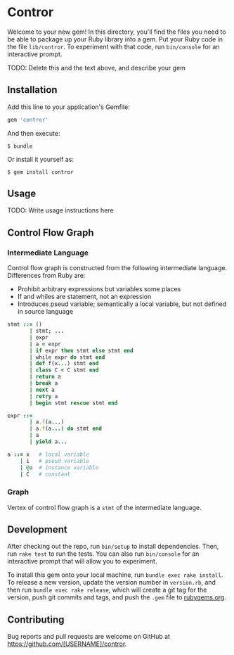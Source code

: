 # Contror

Welcome to your new gem! In this directory, you'll find the files you need to be able to package up your Ruby library into a gem. Put your Ruby code in the file `lib/contror`. To experiment with that code, run `bin/console` for an interactive prompt.

TODO: Delete this and the text above, and describe your gem

## Installation

Add this line to your application's Gemfile:

```ruby
gem 'contror'
```

And then execute:

    $ bundle

Or install it yourself as:

    $ gem install contror

## Usage

TODO: Write usage instructions here

## Control Flow Graph

### Intermediate Language

Control flow graph is constructed from the following intermediate language.
Differences from Ruby are:

* Prohibit arbitrary expressions but variables some places
* If and whiles are statement, not an expression
* Introduces pseud variable; semantically a local variable, but not defined in source language

```rb
stmt ::= ()
       | stmt; ...
       | expr
       | a = expr
       | if expr then stmt else stmt end
       | while expr do stmt end
       | def f(x...) stmt end
       | class C < C stmt end
       | return a
       | break a
       | next a
       | retry a
       | begin stmt rescue stmt end

expr ::= 
       | a.f(a...)
       | a.f(a...) do stmt end
       | a
       | yield a...

a ::= x   # local variable
    | i   # pseud variable
    | @a  # instance variable
    | C   # constant
```

### Graph

Vertex of control flow graph is a `stmt` of the intermediate language.

## Development

After checking out the repo, run `bin/setup` to install dependencies. Then, run `rake test` to run the tests. You can also run `bin/console` for an interactive prompt that will allow you to experiment.

To install this gem onto your local machine, run `bundle exec rake install`. To release a new version, update the version number in `version.rb`, and then run `bundle exec rake release`, which will create a git tag for the version, push git commits and tags, and push the `.gem` file to [rubygems.org](https://rubygems.org).

## Contributing

Bug reports and pull requests are welcome on GitHub at https://github.com/[USERNAME]/contror.

